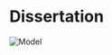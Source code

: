 # Dissertation
![Model](https://github.com/sarojrimal/Dissertation/assets/48502669/6c1d60b2-5a2b-4fcd-99b0-69bb61d676a4)
